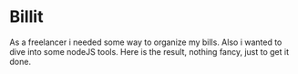 # Billit

As a freelancer i needed some way to organize my bills. Also i wanted to dive into some nodeJS tools. Here is the result, nothing fancy, just to get it done.

